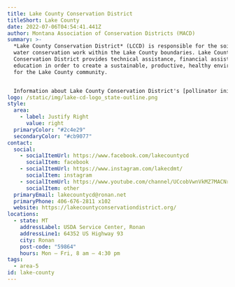 ```yaml
---
title: Lake County Conservation District
titleShort: Lake County
date: 2022-07-06T04:54:41.441Z
author: Montana Association of Conservation Districts (MACD)
summary: >-
  *Lake County Conservation District* (LCCD) is responsible for the soil and
  water conservation work within the Lake County boundaries. Lake County
  Conservation District provides technical assistance, financial assistance, and
  education in order to create a sustainable, productive, healthy environment
  for the Lake County community.


  Information about Lake County Conservation District's [pollinator initiative](https://lakecountyconservationdistrict.org/pollinator-initiative/), [rental equipment](https://lakecountyconservationdistrict.org/great-plains-no-till-seed-drill/), [septic reimbursement program](https://lakecountyconservationdistrict.org/septic-maint-reimbursement/), [stream permitting information](https://lakecountyconservationdistrict.org/310-permits-2/), and much more at [lakecountyconservationdistrict.org](https://lakecountyconservationdistrict.org).
logo: /static/img/lake-cd-logo_state-outline.png
style:
  area:
    - label: Justify Right
      value: right
  primaryColor: "#2c4e29"
  secondaryColor: "#cb9077"
contact:
  social:
    - socialItemUrl: https://www.facebook.com/lakecountycd
      socialItem: facebook
    - socialItemUrl: https://www.instagram.com/lakecdmt/
      socialItem: instagram
    - socialItemUrl: https://www.youtube.com/channel/UCcobVwnVkMZ7MACNrktgz3Q
      socialItem: other
  primaryEmail: lakecountycd@ronan.net
  primaryPhone: 406-676-2811 x102
  website: https://lakecountyconservationdistrict.org/
locations:
  - state: MT
    addressLabel: USDA Service Center, Ronan
    addressLine1: 64352 US Highway 93
    city: Ronan
    post-code: "59864"
    hours: Mon – Fri, 8 am – 4:30 pm
tags:
  - area-5
id: lake-county
---
```

